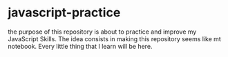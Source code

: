 # javascript-practice

the purpose of this repository is about to practice and improve my JavaScript Skills. The idea consists in making this repository seems like mt notebook. Every little thing that I learn will be here.
